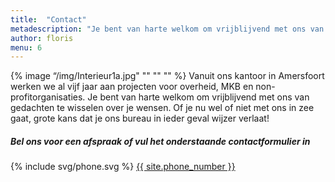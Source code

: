 ```yaml
---
title:  "Contact"
metadescription: "Je bent van harte welkom om vrijblijvend met ons van gedachten te wisselen"
author: floris
menu: 6
---
```

{% image “/img/Interieur1a.jpg" "" "" "" %}
Vanuit ons kantoor in Amersfoort werken we al vijf jaar aan projecten voor overheid, MKB en non-profitorganisaties.
Je bent van harte welkom om vrijblijvend met ons van gedachten te wisselen over je wensen. Of je nu wel of niet met ons in zee gaat, grote kans dat je ons bureau in ieder geval wijzer verlaat!
<div class="call-to-action">
  <h5 class="cta-text">Bel ons voor een afspraak of vul het onderstaande contactformulier in</h5>
  <div class="number"><span>{% include svg/phone.svg %} <a href="tel:{{ site.phone_number }}">{{ site.phone_number }}</a></span></div>
</div>
